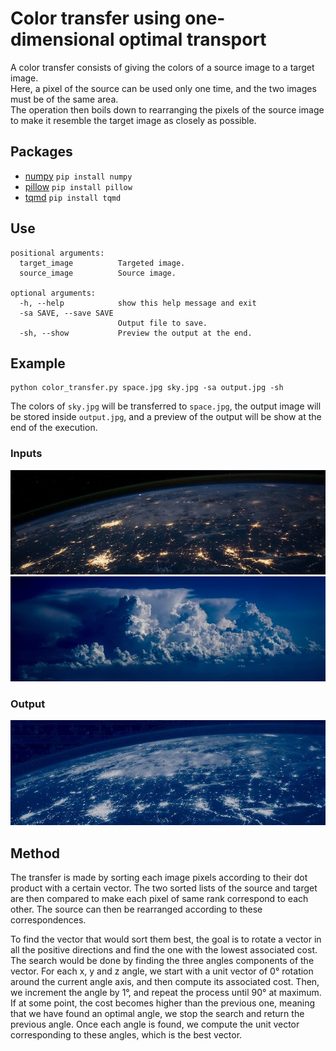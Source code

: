 # Color transfer using one-dimensional optimal transport

A color transfer consists of giving the colors of a source image to a target image.<br>
Here, a pixel of the source can be used only one time, and the two images must be of the same area.<br>
The operation then boils down to rearranging the pixels of the source image to make it resemble the target image as 
closely as possible.

## Packages

- [numpy](https://pypi.org/project/numpy/) ```pip install numpy```
- [pillow](https://pypi.org/project/Pillow/) ```pip install pillow```
- [tqmd](https://pypi.org/project/tqdm/) ```pip install tqmd```

## Use

```
positional arguments:
  target_image          Targeted image.
  source_image          Source image.

optional arguments:
  -h, --help            show this help message and exit
  -sa SAVE, --save SAVE
                        Output file to save.
  -sh, --show           Preview the output at the end.
```

## Example

```
python color_transfer.py space.jpg sky.jpg -sa output.jpg -sh
```
The colors of `sky.jpg` will be transferred to `space.jpg`, the output image will be stored inside `output.jpg`,
and a preview of the output will be show at the end of the execution.

### Inputs

![space](space.jpg)
![sky](sky.jpg)

### Output

![output](output.jpg)

## Method

The transfer is made by sorting each image pixels according to their dot product with a certain vector.
The two sorted lists of the source and target are then compared to make each pixel of same rank correspond to each 
other.
The source can then be rearranged according to these correspondences.

To find the vector that would sort them best, the goal is to rotate a vector in all the positive directions and find the 
one with the lowest associated cost.
The search would be done by finding the three angles components of the vector.
For each x, y and z angle, we start with a unit vector of 0° rotation around the current angle axis, and then compute
its associated cost.
Then, we increment the angle by 1°, and repeat the process until 90° at maximum.
If at some point, the cost becomes higher than the previous one, meaning that we have found an optimal angle, we stop 
the search and return the previous angle.
Once each angle is found, we compute the unit vector corresponding to these angles, which is the best vector.